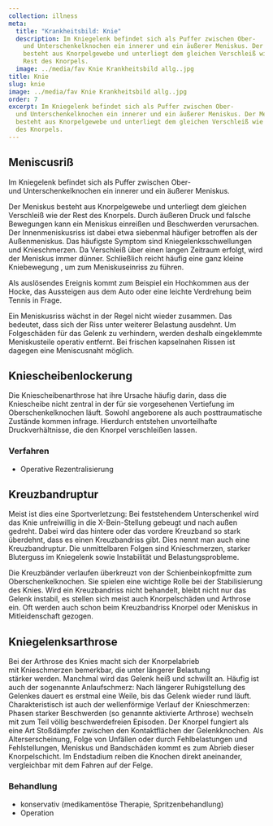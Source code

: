 ```yaml
---
collection: illness
meta:
  title: "Krankheitsbild: Knie"
  description: Im Kniegelenk befindet sich als Puffer zwischen Ober-
    und Unterschenkelknochen ein innerer und ein äußerer Meniskus. Der Meniskus
    besteht aus Knorpelgewebe und unterliegt dem gleichen Verschleiß wie der
    Rest des Knorpels.
  image: ../media/fav Knie Krankheitsbild allg..jpg
title: Knie
slug: knie
image: ../media/fav Knie Krankheitsbild allg..jpg
order: 7
excerpt: Im Kniegelenk befindet sich als Puffer zwischen Ober-
  und Unterschenkelknochen ein innerer und ein äußerer Meniskus. Der Meniskus
  besteht aus Knorpelgewebe und unterliegt dem gleichen Verschleiß wie der Rest
  des Knorpels.
---
```

## Meniscusriß 

Im Kniegelenk befindet sich als Puffer zwischen Ober- und Unterschenkelknochen ein innerer und ein äußerer Meniskus. 

Der Meniskus besteht aus Knorpelgewebe und unterliegt dem gleichen Verschleiß wie der Rest des Knorpels. Durch äußeren Druck und falsche Bewegungen kann ein Meniskus einreißen und Beschwerden verursachen. Der Innenmeniskusriss ist dabei etwa siebenmal häufiger betroffen als der Außenmeniskus. Das häufigste Symptom sind Kniegelenksschwellungen und Knieschmerzen. Da Verschleiß über einen langen Zeitraum erfolgt, wird der Meniskus immer dünner. Schließlich reicht häufig eine ganz kleine Kniebewegung , um zum Meniskuseinriss zu führen. 

Als auslösendes Ereignis kommt zum Beispiel ein Hochkommen aus der Hocke, das Aussteigen aus dem Auto oder eine leichte Verdrehung beim Tennis in Frage. 

Ein Meniskusriss wächst in der Regel nicht wieder zusammen. Das bedeutet, dass sich der Riss unter weiterer Belastung ausdehnt. Um Folgeschäden für das Gelenk zu verhindern, werden deshalb eingeklemmte Meniskusteile operativ entfernt. Bei frischen kapselnahen Rissen ist dagegen eine Meniscusnaht möglich. 

## Kniescheibenlockerung 

Die Kniescheibenarthrose hat ihre Ursache häufig darin, dass die Kniescheibe nicht zentral in der für sie vorgesehenen Vertiefung im Oberschenkelknochen läuft. Sowohl angeborene als auch posttraumatische Zustände kommen infrage. Hierdurch entstehen unvorteilhafte Druckverhältnisse, die den Knorpel verschleißen lassen. 

### Verfahren

* Operative Rezentralisierung 

## Kreuzbandruptur 

Meist ist dies eine Sportverletzung: Bei feststehendem Unterschenkel wird das Knie unfreiwillig in die X-Bein-Stellung gebeugt und nach außen gedreht. Dabei wird das hintere oder das vordere Kreuzband so stark überdehnt, dass es einen Kreuzbandriss gibt. Dies nennt man auch eine Kreuzbandruptur. Die unmittelbaren Folgen sind Knieschmerzen, starker Bluterguss im Kniegelenk sowie Instabilität und Belastungsprobleme. 

Die Kreuzbänder verlaufen überkreuzt von der Schienbeinkopfmitte zum Oberschenkelknochen. Sie spielen eine wichtige Rolle bei der Stabilisierung des Knies. Wird ein Kreuzbandriss nicht behandelt, bleibt nicht nur das Gelenk instabil, es stellen sich meist auch Knorpelschäden und Arthrose ein. Oft werden auch schon beim Kreuzbandriss Knorpel oder Meniskus in Mitleidenschaft gezogen.

## Kniegelenksarthrose 

Bei der Arthrose des Knies macht sich der Knorpelabrieb mit Knieschmerzen bemerkbar, die unter längerer Belastung stärker werden. Manchmal wird das Gelenk heiß und schwillt an. Häufig ist auch der sogenannte Anlaufschmerz: Nach längerer Ruhigstellung des Gelenkes dauert es erstmal eine Weile, bis das Gelenk wieder rund läuft. Charakteristisch ist auch der wellenförmige Verlauf der Knieschmerzen: Phasen starker Beschwerden (so genannte aktivierte Arthrose) wechseln mit zum Teil völlig beschwerdefreien Episoden. Der Knorpel fungiert als eine Art Stoßdämpfer zwischen den Kontaktflächen der Gelenkknochen. Als Alterserscheinung, Folge von Unfällen oder durch Fehlbelastungen und Fehlstellungen, Meniskus und Bandschäden kommt es zum Abrieb dieser Knorpelschicht. Im Endstadium reiben die Knochen direkt aneinander, vergleichbar mit dem Fahren auf der Felge. 

### Behandlung 
* konservativ (medikamentöse Therapie, Spritzenbehandlung)
* Operation